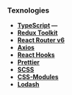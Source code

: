 ### Texnologies

- **[TypeScript](https://www.typescriptlang.org/) —**
- **[Redux Toolkit](https://redux-toolkit.js.org/)**
- **[React Router v6](https://reactrouter.com/docs/en/v6/getting-started/overview)**
- **[Axios](https://github.com/axios/axios)**
- **[React Hooks](https://ru.reactjs.org/docs/hooks-intro.html)**
- **[Prettier](https://prettier.io/)**
- **[SCSS](https://sass-scss.ru/)**
- **[CSS-Modules](https://github.com/css-modules/css-modules)** 
- **[Lodash](https://lodash.com/docs)**
